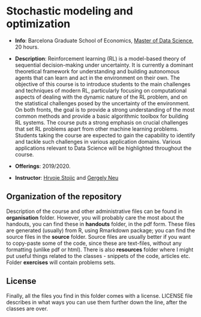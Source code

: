 # Stochastic modeling and optimization

- **Info**: Barcelona Graduate School of Economics, [Master of Data Science](http://www.barcelonagse.eu/study/masters-programs/data-science), 20 hours.  
- **Description**: Reinforcement learning (RL) is a model-based theory of sequential decision-making under uncertainty. It is currently a dominant theoretical framework for understanding and building autonomous agents that can learn and act in the environment on their own. The objective of this course is to introduce students to the main challenges and techniques of modern RL, particularly focusing on computational aspects of dealing with the dynamic nature of the RL problem, and on the statistical challenges posed by the uncertainty of the environment. On both fronts, the goal is to provide a strong understanding of the most common methods and provide a basic algorithmic toolbox for building RL systems. The course puts a strong emphasis on crucial challenges that set RL problems apart from other machine learning problems. Students taking the course are expected to gain the capability to identify and tackle such challenges in various application domains. Various applications relevant to Data Science will be highlighted throughout the course.     
       
- **Offerings**: 2019/2020.  
- **Instructor**: [Hrvoje Stojic](http://hstojic.re) and [Gergely Neu](https://cs.bme.hu/~gergo/)


## Organization of the repository

Description of the course and other administrative files can be found in **organisation** folder. However, you will probably care the most about the handouts, you can find these in **handouts** folder, in the pdf form. These files are generated (usually) from R, using Rmarkdown package; you can find the source files in the **source** folder. Source files are usually better if you want to copy-paste some of the code, since these are text-files, without any formatting (unlike pdf or html). There is also **resources** folder where I might put useful things related to the classes - snippets of the code, articles etc. Folder **exercises** will contain problems sets.  


## License 

Finally, all the files you find in this folder comes with a license. LICENSE file describes in what ways you can use them further down the line, after the classes are over.
